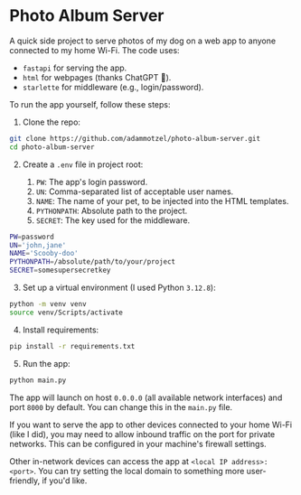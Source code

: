 # Photo Album Server

A quick side project to serve photos of my dog on a web app to anyone connected to my home Wi-Fi. The code uses:

- `fastapi` for serving the app.
- `html` for webpages (thanks ChatGPT 🙂).
- `starlette` for middleware (e.g., login/password).

To run the app yourself, follow these steps:

1. Clone the repo:

```bash
git clone https://github.com/adammotzel/photo-album-server.git
cd photo-album-server
```

2. Create a `.env` file in project root:

    1. `PW`: The app's login password.
    2. `UN`: Comma-separated list of acceptable user names.
    3. `NAME`: The name of your pet, to be injected into the HTML templates.
    4. `PYTHONPATH`: Absolute path to the project.
    5. `SECRET`: The key used for the middleware.

```bash
PW=password
UN='john,jane'
NAME='Scooby-doo'
PYTHONPATH=/absolute/path/to/your/project
SECRET=somesupersecretkey
```

3. Set up a virtual environment (I used Python `3.12.8`):

```bash
python -m venv venv
source venv/Scripts/activate
```

4. Install requirements:

```bash
pip install -r requirements.txt
```

5. Run the app:

```bash
python main.py
```

The app will launch on host `0.0.0.0` (all available network interfaces) and port `8000` by default. You can change this in the `main.py` file.

If you want to serve the app to other devices connected to your home Wi-Fi (like I did), you may need to allow inbound traffic on the port for private networks. This can be configured in your machine's firewall settings.

Other in-network devices can access the app at `<local IP address>:<port>`. You can try setting the local domain to something more user-friendly, if you'd like.
